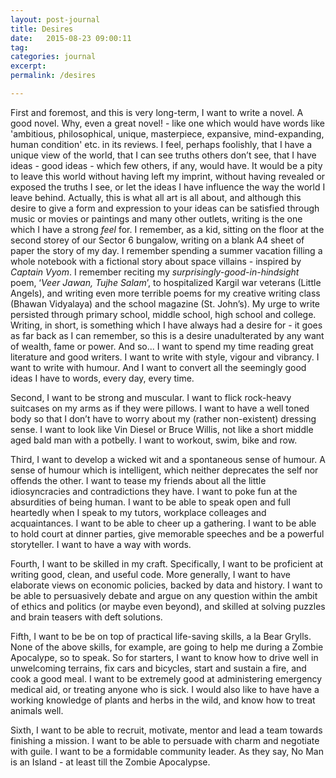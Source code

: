 ```yaml
---
layout: post-journal
title: Desires
date:   2015-08-23 09:00:11
tag: 
categories: journal
excerpt: 
permalink: /desires

---
```


First and foremost, and this is very long-term, I want to write a novel. A good novel. Why, even a great novel! -  like one which would have words like 'ambitious, philosophical, unique, masterpiece, expansive, mind-expanding, human condition' etc. in its reviews. I feel, perhaps foolishly, that I have a unique view of the world, that I can see truths others don’t see, that I have ideas - good ideas - which few others, if any, would have. It would be a pity to leave this world without having left my imprint, without having revealed or exposed the truths I see, or let the ideas I have influence the way the world I leave behind. Actually, this is what all art is all about, and although this desire to give a form and expression to your ideas can be satisfied through music or movies or paintings and many other outlets, writing is the one which I have a strong *feel* for. I remember, as a kid, sitting on the floor at the second storey of our Sector 6 bungalow, writing on a blank A4 sheet of paper the story of my day. I remember spending a summer vacation filling a whole notebook with a fictional story about space villains - inspired by *Captain Vyom*. I remember reciting my *surprisingly-good-in-hindsight* poem, ‘*Veer Jawan, Tujhe Salam*’, to hospitalized Kargil war veterans (Little Angels), and writing even more terrible poems for my creative writing class (Bhawan Vidyalaya) and the school magazine (St. John’s). My urge to write persisted through primary school, middle school, high school and college.  Writing, in short, is something which I have always had a desire for - it goes as far back as I can remember, so this is a desire unadulterated by any want of wealth, fame or power. And so... I want to spend my time reading great literature and good writers. I want to write with style, vigour and vibrancy. I want to write with humour. And I want to convert all the seemingly good ideas I have to words, every day, every time.

Second, I want to be strong and muscular. I want to flick rock-heavy suitcases on my arms as if they were pillows. I want to have  a well toned body so that I don’t have to worry about my (rather non-existent) dressing sense. I want to look like Vin Diesel or Bruce Willis, not like a short middle aged bald man with a potbelly. I want to workout, swim, bike and row.

Third, I want to develop a wicked wit and a spontaneous sense of humour. A sense of humour which is intelligent, which neither deprecates the self nor offends the other. I want to tease my friends about all the little idiosyncracies and contradictions they have. I want to poke fun at the absurdities of being human. I want to be able to speak open and full heartedly when I speak to my tutors, workplace colleages and acquaintances. I want to be able to cheer up a gathering. I want to be able to hold court at dinner parties, give memorable speeches and be a powerful storyteller.  I want to have a way with words. 

Fourth, I want to be skilled in my craft. Specifically, I want to be proficient at writing good, clean, and useful code. More generally, I want to have elaborate views on economic policies, backed by data and history. I want to be able to persuasively debate and argue on any question within the ambit of ethics and politics (or maybe even beyond), and skilled at solving puzzles and brain teasers with deft solutions. 

Fifth, I want to be be on top of practical life-saving skills, a la Bear Grylls. None of the above skills, for example, are going to help me during a Zombie Apocalype, so to speak. So for starters, I want to know how to drive well in unwelcoming terrains, fix cars and bicycles, start and sustain a fire, and cook a good meal. I want to be extremely good at administering emergency medical aid, or treating anyone who is sick. I would also like to have have a working knowledge of plants and herbs in the wild, and know how to treat animals well.


Sixth, I want to be able to recruit, motivate, mentor and lead a team towards finishing a mission. I want to be able to persuade with charm and negotiate with guile. I want to be a formidable community leader. As they say, No Man is an Island - at least till the Zombie Apocalypse. 





